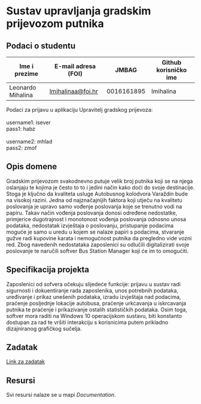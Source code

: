# Sustav upravljanja gradskim prijevozom putnika 

## Podaci o studentu

Ime i prezime | E-mail adresa (FOI) | JMBAG | Github korisničko ime
------------  | ------------------- | ----- | ---------------------
Leonardo Mihalina | lmihalinaa@foi.hr | 0016161895 | lmihalina

Podaci za prijavu u aplikaciju Upravitelj gradskog prijevoza: <br> <br>
username1: isever<br>
pass1: habz<br>
<br>
username2: mhlad<br>
pass2: zmof<br>

## Opis domene
Gradskim prijevozom svakodnevno putuje velik broj putnika koji se na njega oslanjaju te kojima je često to to i jedini način kako doći do svoje destinacije. Stoga je ključno da kvaliteta usluge Autobusnog kolodvora Varaždin bude na visokoj razini. Jedna od najznačajnijih faktora koji utječu na kvalitetu poslovanja je upravo samo vođenje poslovanja koje se trenutno vodi na papiru. Takav način vođenja poslovanja donosi određene nedostatke, primjerice dugotrajnost i monotonost vođenja poslovanja odnosno unosa podataka, nedostatak izvještaja o poslovanju, pristupanje podacima moguće je samo u uredu u kojem se nalaze papiri s podacima, stvaranje gužve radi kupovine karata i nemogućnost putnika da pregledno vide vozni red. Zbog navedenih nedostataka zaposlenici su odlučili digitalizirati svoje poslovanje te naručili softver Bus Station Manager koji će im to omogućiti. 

## Specifikacija projekta
Zaposlenici od sofvera očekuju slijedeće funkcije: prijavu u sustav radi sigurnosti i dokuentiranje rada zaposlenika, unos potrebnih podataka, uređivanje i prikaz unešenih podataka, izradu izvještaja nad podacima, praćenje posljednje lokacije autobusa, praćenje urkcavanja u iskrcavanja putnika te praćenje i prikazivanje ostalih statističkih podataka. Osim toga, softver mora raditi na Windows 10 operacijskom sustavu, biti konstanto dostupan za rad te vršiti interakciju s korisnicima putem prikladno dizajniranog grafičkog sučelja. 

## Zadatak
[Link za zadatak](https://github.com/foivz/pi2024-zadace-lmihalina/blob/master/Zadatak%20-%20Gradski%20prijevoz.pdf)

## Resursi

Svi resursi nalaze se u mapi _Documentation_.
